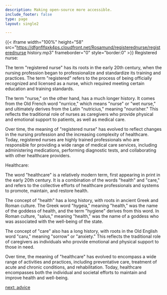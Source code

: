 ```yaml
---
description: Making open-source more accessible.
include_footer: false
type: page
layout: single2

---
```


{{< iframe width="100%" height="58" src="https://dfgnflfqxk4ps.cloudfront.net/Rosamund/registerednurse/registerednurse history.mp3" frameborder="0" style="border:0" >}}
Registered nurse:

The term "registered nurse" has its roots in the early 20th century, when the nursing profession began to professionalize and standardize its training and practices. The term "registered" refers to the process of being officially recognized and licensed as a nurse, which required meeting certain education and training standards.

The term "nurse," on the other hand, has a much longer history. It comes from the Old French word "nurrice," which means "nurse" or "wet nurse," and ultimately derives from the Latin "nutricius," meaning "nourisher." This reflects the traditional role of nurses as caregivers who provide physical and emotional support to patients, as well as medical care.

Over time, the meaning of "registered nurse" has evolved to reflect changes in the nursing profession and the increasing complexity of healthcare. Today, registered nurses are highly trained professionals who are responsible for providing a wide range of medical care services, including administering medications, performing diagnostic tests, and collaborating with other healthcare providers.

Healthcare:

The word "healthcare" is a relatively modern term, first appearing in print in the early 20th century. It is a combination of the words "health" and "care," and refers to the collective efforts of healthcare professionals and systems to promote, maintain, and restore health.

The concept of "health" has a long history, with roots in ancient Greek and Roman culture. The Greek word "hygeia," meaning "health," was the name of the goddess of health, and the term "hygiene" derives from this word. In Roman culture, "salus," meaning "health," was the name of a goddess who was associated with the well-being of the state.

The concept of "care" also has a long history, with roots in the Old English word "caru," meaning "sorrow" or "anxiety." This reflects the traditional role of caregivers as individuals who provide emotional and physical support to those in need.

Over time, the meaning of "healthcare" has evolved to encompass a wide range of activities and practices, including preventative care, treatment of acute and chronic conditions, and rehabilitation. Today, healthcare encompasses both the individual and societal efforts to maintain and improve health and well-being.


<a href="https://workdojos.com/registerednurse/advice">next: advice</a>

